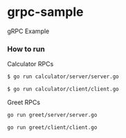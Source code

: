 # grpc-sample
gRPC Example

### How to run

Calculator RPCs
```bash
$ go run calculator/server/server.go
```
```bash
$ go run calculator/client/client.go
```

Greet RPCs
```bash
go run greet/server/server.go
```

```bash
go run greet/client/client.go
```